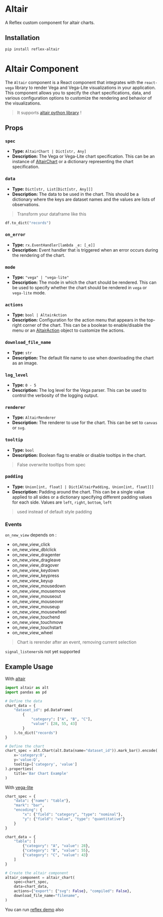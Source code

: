 # Altair

A Reflex custom component for altair charts.

## Installation

```bash
pip install reflex-altair
```

# Altair Component

The `Altair` component is a React component that integrates with the `react-vega` library to render Vega 
and Vega-Lite visualizations in your application. This component allows you to specify the chart specifications,
 data, and various configuration options to customize the rendering and behavior of the visualizations.

> It supports [altair python library](https://altair-viz.github.io/index.html) !

## Props

### `spec`

- **Type:** `AltairChart | Dict[str, Any]`
- **Description:** The Vega or Vega-Lite chart specification. This can be an instance of [AltairChart](/altair/custom_components/reflex_altair/type.py#L4) or a dictionary representing the chart specification.

### `data`

- **Type:** `Dict[str, List[Dict[str, Any]]]`
- **Description:** The data to be used in the chart. This should be a dictionary where the keys are dataset names and the values are lists of observations.

> Transform your dataframe like this
```python
df.to_dict("records")
```
### `on_error`

- **Type:** `rx.EventHandler[lambda _e: [_e]]`
- **Description:** Event handler that is triggered when an error occurs during the rendering of the chart.


### `mode`

- **Type:** `"vega" | "vega-lite"`
- **Description:** The mode in which the chart should be rendered. This can be used to specify whether the chart should be rendered in `vega` or `vega-lite` mode.

### `actions`

- **Type:** `bool | AltairAction`
- **Description:** Configuration for the action menu that appears in the top-right corner of the chart. This can be a boolean to enable/disable the menu or an [AltairAction](/altair/custom_components/reflex_altair/type.py#L64) object to customize the actions.

### `download_file_name`

- **Type:** `str`
- **Description:** The default file name to use when downloading the chart as an image.

### `log_level`

- **Type:** `0 - 5`
- **Description:** The log level for the Vega parser. This can be used to control the verbosity of the logging output.

### `renderer`

- **Type:** `AltairRenderer`
- **Description:** The renderer to use for the chart. This can be set to `canvas` or `svg`.

### `tooltip`

- **Type:** `bool`
- **Description:** Boolean flag to enable or disable tooltips in the chart.
> False overwrite tooltips from spec 

### `padding`

- **Type:** `Union[int, float] | Dict[AltairPadding, Union[int, float]]]`
- **Description:** Padding around the chart. This can be a single value applied 
to all sides or a dictionary specifying different padding values for each side.
Values are `left`, `right`, `bottom`, `left`
> used instead of default style padding

### Events
`on_new_view` depends on :
- on_new_view_click
- on_new_view_dblclick
- on_new_view_dragenter
- on_new_view_dragleave
- on_new_view_dragover
- on_new_view_keydown
- on_new_view_keypress
- on_new_view_keyup
- on_new_view_mousedown
- on_new_view_mousemove
- on_new_view_mouseout
- on_new_view_mouseover
- on_new_view_mouseup
- on_new_view_mousewheel
- on_new_view_touchend
- on_new_view_touchmove
- on_new_view_touchstart
- on_new_view_wheel

> Chart is rerender after an event, removing current selection

`signal_listeners`is not yet supported

## Example Usage
With [altair](https://altair-viz.github.io/index.html)

```python
import altair as alt
import pandas as pd

# Define the data
chart_data = {
    "dataset_id": pd.DataFrame(
        {
            "category": ["A", "B", "C"],
            "value": [28, 55, 43]
        }
    ).to_dict("records")
}

# Define the chart
chart_spec = alt.Chart(alt.Data(name="dataset_id")).mark_bar().encode(
    x='category:O',
    y='value:Q',
    tooltip=['category', 'value']
).properties(
    title='Bar Chart Example'
)
```
With [vega-lite](https://vega.github.io/vega-lite/)
```python
chart_spec = {
    "data": {"name": "table"},
    "mark": "bar",
    "encoding": {
        "x": {"field": "category", "type": "nominal"},
        "y": {"field": "value", "type": "quantitative"}
    }
}

chart_data = {
    "table": [
        {"category": "A", "value": 28},
        {"category": "B", "value": 55},
        {"category": "C", "value": 43}
    ]
}
```
```python
# Create the altair component
altair_component = altair_chart(
    spec=chart_spec,
    data=chart_data,
    actions={"export": {"svg": False}, "compiled": False},
    download_file_name="filename",
)
```

You can run [reflex demo](./altair_demo) also